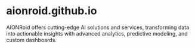 # aionroid.github.io
AIONRoid offers cutting-edge AI solutions and services, transforming data into actionable insights with advanced analytics, predictive modeling, and custom dashboards.
